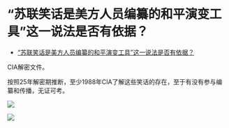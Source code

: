 # “苏联笑话是美方人员编纂的和平演变工具”这一说法是否有依据？

- [“苏联笑话是美方人员编纂的和平演变工具”这一说法是否有依据？](https://www.zhihu.com/question/478650686/answer/2053518621)


CIA解密文件。

按照25年解密期推断，至少1988年CIA了解这些笑话的存在，至于有没有参与编纂和传播，无证可考。

![](https://pic1.zhimg.com/80/v2-967d3b8b7cedb2a4b30a85151da24d38_1440w.jpg?source=c8b7c179)

![](https://pic1.zhimg.com/80/v2-304a7a239b7b4ebcdfd7352cb8387d5c_1440w.jpg?source=c8b7c179)